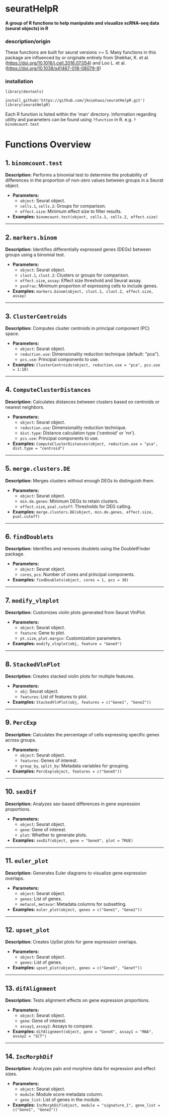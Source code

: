 # seuratHelpR
#### A group of R functions to help manipulate and visualize scRNA-seq data (seurat objects) in R 

### description/origin
These functions are built for seurat versions >= 5. Many functions in this package are influenced by or originate entirely from Shekhar, K. et al. (https://doi.org/10.1016/j.cell.2016.07.054) and Loo L. et al. (https://doi.org/10.1038/s41467-018-08079-9)

### installation
```
library(devtools)

install_github('https://github.com/jkniehaus/seuratHelpR.git')
library(seuratHelpR)
```

Each R function is listed within the 'man' directory. Information regarding utility and parameters can be found using `?function` in R.
e.g. `?binomcount.test`

# Functions Overview

## 1. `binomcount.test`
**Description:** Performs a binomial test to determine the probability of differences in the proportion of non-zero values between groups in a Seurat object.
- **Parameters:** 
  - `object`: Seurat object.
  - `cells.1`, `cells.2`: Groups for comparison.
  - `effect.size`: Minimum effect size to filter results.
- **Examples:** `binomcount.test(object, cells.1, cells.2, effect.size)`

---

## 2. `markers.binom`
**Description:** Identifies differentially expressed genes (DEGs) between groups using a binomial test.
- **Parameters:**
  - `object`: Seurat object.
  - `clust.1`, `clust.2`: Clusters or groups for comparison.
  - `effect.size`, `assay`: Effect size threshold and Seurat assay.
  - `posFrac`: Minimum proportion of expressing cells to include genes.
- **Examples:** `markers.binom(object, clust.1, clust.2, effect.size, assay)`

---

## 3. `ClusterCentroids`
**Description:** Computes cluster centroids in principal component (PC) space.
- **Parameters:**
  - `object`: Seurat object.
  - `reduction.use`: Dimensionality reduction technique (default: "pca").
  - `pcs.use`: Principal components to use.
- **Examples:** `ClusterCentroids(object, reduction.use = "pca", pcs.use = 1:10)`

---

## 4. `ComputeClusterDistances`
**Description:** Calculates distances between clusters based on centroids or nearest neighbors.
- **Parameters:**
  - `object`: Seurat object.
  - `reduction.use`: Dimensionality reduction technique.
  - `dist.type`: Distance calculation type ('centroid' or 'nn').
  - `pcs.use`: Principal components to use.
- **Examples:** `ComputeClusterDistances(object, reduction.use = "pca", dist.type = "centroid")`

---

## 5. `merge.clusters.DE`
**Description:** Merges clusters without enough DEGs to distinguish them.
- **Parameters:**
  - `object`: Seurat object.
  - `min.de.genes`: Minimum DEGs to retain clusters.
  - `effect.size`, `pval.cutoff`: Thresholds for DEG calling.
- **Examples:** `merge.clusters.DE(object, min.de.genes, effect.size, pval.cutoff)`

---

## 6. `findDoublets`
**Description:** Identifies and removes doublets using the DoubletFinder package.
- **Parameters:**
  - `object`: Seurat object.
  - `cores`, `pcs`: Number of cores and principal components.
- **Examples:** `findDoublets(object, cores = 1, pcs = 30)`

---

## 7. `modify_vlnplot`
**Description:** Customizes violin plots generated from Seurat VlnPlot.
- **Parameters:**
  - `object`: Seurat object.
  - `feature`: Gene to plot.
  - `pt.size`, `plot.margin`: Customization parameters.
- **Examples:** `modify_vlnplot(obj, feature = "GeneX")`

---

## 8. `StackedVlnPlot`
**Description:** Creates stacked violin plots for multiple features.
- **Parameters:**
  - `obj`: Seurat object.
  - `features`: List of features to plot.
- **Examples:** `StackedVlnPlot(obj, features = c("Gene1", "Gene2"))`

---

## 9. `PercExp`
**Description:** Calculates the percentage of cells expressing specific genes across groups.
- **Parameters:**
  - `object`: Seurat object.
  - `features`: Genes of interest.
  - `group_by`, `split_by`: Metadata variables for grouping.
- **Examples:** `PercExp(object, features = c("GeneX"))`

---

## 10. `sexDif`
**Description:** Analyzes sex-based differences in gene expression proportions.
- **Parameters:**
  - `object`: Seurat object.
  - `gene`: Gene of interest.
  - `plot`: Whether to generate plots.
- **Examples:** `sexDif(object, gene = "GeneX", plot = TRUE)`

---

## 11. `euler_plot`
**Description:** Generates Euler diagrams to visualize gene expression overlaps.
- **Parameters:**
  - `object`: Seurat object.
  - `genes`: List of genes.
  - `metacol`, `metavar`: Metadata columns for subsetting.
- **Examples:** `euler_plot(object, genes = c("Gene1", "Gene2"))`

---

## 12. `upset_plot`
**Description:** Creates UpSet plots for gene expression overlaps.
- **Parameters:**
  - `object`: Seurat object.
  - `genes`: List of genes.
- **Examples:** `upset_plot(object, genes = c("GeneX", "GeneY"))`

---

## 13. `difAlignment`
**Description:** Tests alignment effects on gene expression proportions.
- **Parameters:**
  - `object`: Seurat object.
  - `gene`: Gene of interest.
  - `assay1`, `assay2`: Assays to compare.
- **Examples:** `difAlignment(object, gene = "GeneX", assay1 = "RNA", assay2 = "SCT")`

---

## 14. `IncMorphDif`
**Description:** Analyzes pain and morphine data for expression and effect sizes.
- **Parameters:**
  - `object`: Seurat object.
  - `module`: Module score metadata column.
  - `gene_list`: List of genes in the module.
- **Examples:** `IncMorphDif(object, module = "signature_1", gene_list = c("Gene1", "Gene2"))`
